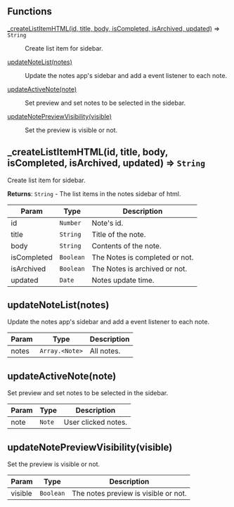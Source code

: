 ## Functions

<dl>
<dt><a href="#_createListItemHTML">_createListItemHTML(id, title, body, isCompleted, isArchived, updated)</a> ⇒ <code>String</code></dt>
<dd><p>Create list item for sidebar.</p>
</dd>
<dt><a href="#updateNoteList">updateNoteList(notes)</a></dt>
<dd><p>Update the notes app&#39;s sidebar and add a event listener to each note.</p>
</dd>
<dt><a href="#updateActiveNote">updateActiveNote(note)</a></dt>
<dd><p>Set preview and set notes to be selected in the sidebar.</p>
</dd>
<dt><a href="#updateNotePreviewVisibility">updateNotePreviewVisibility(visible)</a></dt>
<dd><p>Set the preview is visible or not.</p>
</dd>
</dl>

<a name="_createListItemHTML"></a>

## \_createListItemHTML(id, title, body, isCompleted, isArchived, updated) ⇒ <code>String</code>

Create list item for sidebar.

**Returns**: <code>String</code> - The list items in the notes sidebar of html.

| Param       | Type                 | Description                    |
| ----------- | -------------------- | ------------------------------ |
| id          | <code>Number</code>  | Note's id.                     |
| title       | <code>String</code>  | Title of the note.             |
| body        | <code>String</code>  | Contents of the note.          |
| isCompleted | <code>Boolean</code> | The Notes is completed or not. |
| isArchived  | <code>Boolean</code> | The Notes is archived or not.  |
| updated     | <code>Date</code>    | Notes update time.             |

<a name="updateNoteList"></a>

## updateNoteList(notes)

Update the notes app's sidebar and add a event listener to each note.

| Param | Type                            | Description |
| ----- | ------------------------------- | ----------- |
| notes | <code>Array.&lt;Note&gt;</code> | All notes.  |

<a name="updateActiveNote"></a>

## updateActiveNote(note)

Set preview and set notes to be selected in the sidebar.

| Param | Type              | Description         |
| ----- | ----------------- | ------------------- |
| note  | <code>Note</code> | User clicked notes. |

<a name="updateNotePreviewVisibility"></a>

## updateNotePreviewVisibility(visible)

Set the preview is visible or not.

| Param   | Type                 | Description                          |
| ------- | -------------------- | ------------------------------------ |
| visible | <code>Boolean</code> | The notes preview is visible or not. |
